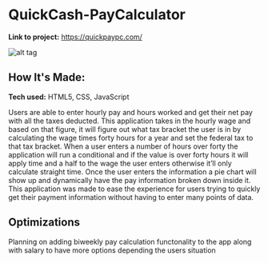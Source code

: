 # QuickCash-PayCalculator

**Link to project:** https://quickpaypc.com/ <br>

![alt tag](https://imgur.com/PTJgFdU.png)

## How It's Made:

**Tech used:** HTML5, CSS, JavaScript

 Users are able to enter hourly pay and hours worked and get their net pay with all the taxes deducted. This application takes in the hourly wage and based on that  figure, it will figure out what tax bracket the user is in by calculating the wage times forty hours for a year and set the federal tax to that tax bracket. When a user enters a number of hours over forty the application will run a conditional and if the value is over forty hours it will apply time and a half to the wage the user enters otherwise it’ll only calculate straight time. Once the user enters the information a pie chart will show up and dynamically have the pay information broken down inside it. This application was made to ease the experience for users trying to quickly get their payment information without having to enter many points of data.


## Optimizations

Planning on adding biweekly pay calculation functonality to the app along with salary to have more options depending the users situation
